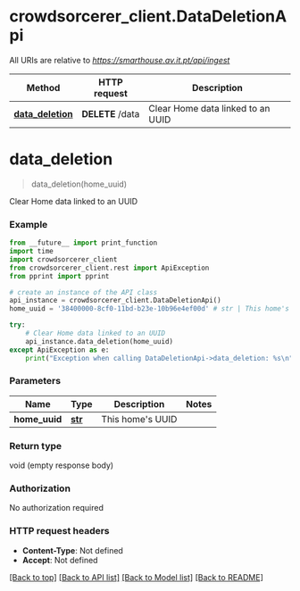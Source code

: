 # crowdsorcerer_client.DataDeletionApi

All URIs are relative to *https://smarthouse.av.it.pt/api/ingest*

Method | HTTP request | Description
------------- | ------------- | -------------
[**data_deletion**](DataDeletionApi.md#data_deletion) | **DELETE** /data | Clear Home data linked to an UUID

# **data_deletion**
> data_deletion(home_uuid)

Clear Home data linked to an UUID

### Example
```python
from __future__ import print_function
import time
import crowdsorcerer_client
from crowdsorcerer_client.rest import ApiException
from pprint import pprint

# create an instance of the API class
api_instance = crowdsorcerer_client.DataDeletionApi()
home_uuid = '38400000-8cf0-11bd-b23e-10b96e4ef00d' # str | This home's UUID

try:
    # Clear Home data linked to an UUID
    api_instance.data_deletion(home_uuid)
except ApiException as e:
    print("Exception when calling DataDeletionApi->data_deletion: %s\n" % e)
```

### Parameters

Name | Type | Description  | Notes
------------- | ------------- | ------------- | -------------
 **home_uuid** | [**str**](.md)| This home&#x27;s UUID | 

### Return type

void (empty response body)

### Authorization

No authorization required

### HTTP request headers

 - **Content-Type**: Not defined
 - **Accept**: Not defined

[[Back to top]](#) [[Back to API list]](../README.md#documentation-for-api-endpoints) [[Back to Model list]](../README.md#documentation-for-models) [[Back to README]](../README.md)

